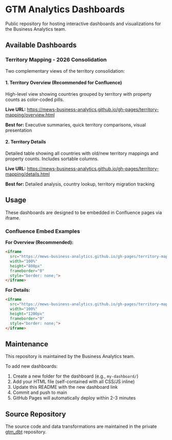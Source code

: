 # GTM Analytics Dashboards

Public repository for hosting interactive dashboards and visualizations for the Business Analytics team.

## Available Dashboards

### Territory Mapping - 2026 Consolidation

Two complementary views of the territory consolidation:

#### 1. Territory Overview (Recommended for Confluence)
High-level view showing countries grouped by territory with property counts as color-coded pills.

**Live URL:** https://mews-business-analytics.github.io/gh-pages/territory-mapping/overview.html

**Best for:** Executive summaries, quick territory comparisons, visual presentation

#### 2. Territory Details
Detailed table showing all countries with old/new territory mappings and property counts. Includes sortable columns.

**Live URL:** https://mews-business-analytics.github.io/gh-pages/territory-mapping/details.html

**Best for:** Detailed analysis, country lookup, territory migration tracking

## Usage

These dashboards are designed to be embedded in Confluence pages via iframe.

### Confluence Embed Examples

**For Overview (Recommended):**
```html
<iframe
  src="https://mews-business-analytics.github.io/gh-pages/territory-mapping/overview.html"
  width="100%"
  height="800px"
  frameborder="0"
  style="border: none;">
</iframe>
```

**For Details:**
```html
<iframe
  src="https://mews-business-analytics.github.io/gh-pages/territory-mapping/details.html"
  width="100%"
  height="1200px"
  frameborder="0"
  style="border: none;">
</iframe>
```

## Maintenance

This repository is maintained by the Business Analytics team.

To add new dashboards:
1. Create a new folder for the dashboard (e.g., `my-dashboard/`)
2. Add your HTML file (self-contained with all CSS/JS inline)
3. Update this README with the new dashboard link
4. Commit and push to main
5. GitHub Pages will automatically deploy within 2-3 minutes

## Source Repository

The source code and data transformations are maintained in the private [gtm_dbt](https://github.com/mews-business-analytics/gtm_dbt) repository.
